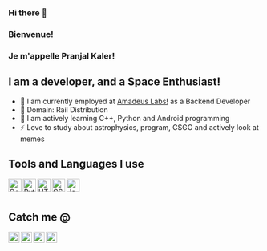 ### Hi there 👋

<!--
**pranjalkaler/pranjalkaler** is a ✨ _special_ ✨ repository because its `README.md` (this file) appears on your GitHub profile.

Here are some ideas to get you started:

- 🔭 I’m currently working on ...
- 🌱 I’m currently learning ...
- 👯 I’m looking to collaborate on ...
- 🤔 I’m looking for help with ...
- 💬 Ask me about ...
- 📫 How to reach me: ...
- 😄 Pronouns: ...
- ⚡ Fun fact: ...
-->

### Bienvenue!
### Je m'appelle Pranjal Kaler!

## I am a developer, and a Space Enthusiast\!
- 🔭 I am currently employed at [Amadeus Labs!](https://amadeus.com/en) as a Backend Developer
- 💬 Domain: Rail Distribution
- 🌱 I am actively learning C++, Python and Android programming
- ⚡ Love to study about astrophysics, program, CSGO and actively look at memes

## Tools and Languages I use
<img align="left" alt="C++" width="26px" src="https://cdn.jsdelivr.net/npm/programming-languages-logos/src/cpp/cpp.png" />
<img align="left" alt="Python" width="26px" src="https://cdn.jsdelivr.net/npm/programming-languages-logos/src/python/python.png" />
<img align="left" alt="HTML5" width="26px" src="https://cdn.jsdelivr.net/npm/programming-languages-logos/src/html/html.png" />
<img align="left" alt="CSS3" width="26px" src="https://cdn.jsdelivr.net/npm/programming-languages-logos/src/css/css.png" />
<img align="left" alt="JavaScript" width="26px" src="https://cdn.jsdelivr.net/npm/programming-languages-logos/src/javascript/javascript.png" />
<br />
<br />

## Catch me @
[<img align="left" alt="pranjalkaler | Twitter" width="22px" src="https://cdn.jsdelivr.net/npm/simple-icons@v3/icons/twitter.svg" />][twitter]
[<img align="left" alt="pranjalkaler | LinkedIn" width="22px" src="https://cdn.jsdelivr.net/npm/simple-icons@v3/icons/linkedin.svg" />][linkedin]
[<img align="left" alt="pranjalkaler | Instagram" width="22px" src="https://cdn.jsdelivr.net/npm/simple-icons@v3/icons/instagram.svg" />][instagram]
[<img align="left" alt="pranjalkaler | Gmail" width="22px" src="https://cdn.jsdelivr.net/npm/simple-icons@3.4.0/icons/gmail.svg" />][gmail]


[twitter]: https://twitter.com/pranjal_kaler
[linkedin]: https://www.linkedin.com/in/pranjal-kaler-8b9931144/
[instagram]: https://www.instagram.com/__pranjalkaler__/
[gmail]: mailto:pranjalkaler3041@gmail.com

